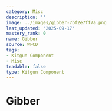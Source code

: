 ```yaml
---
category: Misc
description: ''
image: ../images/gibber-7bf2e7ff7a.png
last_updated: '2025-09-17'
mastery_rank: 0
name: Gibber
source: WFCD
tags:
- Kitgun Component
- Misc
tradable: false
type: Kitgun Component
---
```


# Gibber

